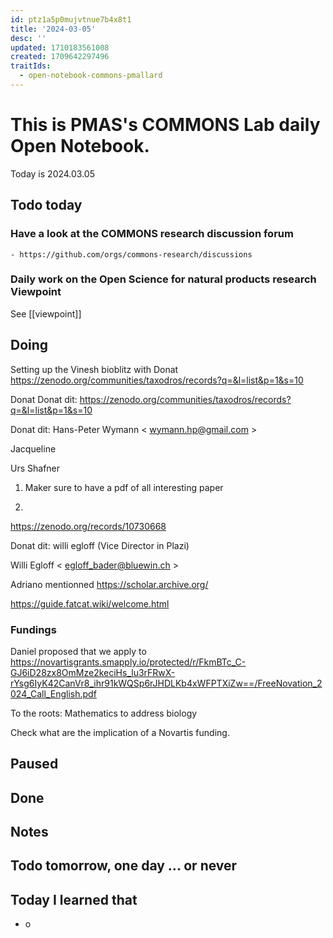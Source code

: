 ```yaml
---
id: ptz1a5p0mujvtnue7b4x8t1
title: '2024-03-05'
desc: ''
updated: 1710183561008
created: 1709642297496
traitIds:
  - open-notebook-commons-pmallard
---
```


# This is PMAS's COMMONS Lab daily Open Notebook.

Today is 2024.03.05

## Todo today

### Have a look at the COMMONS research discussion forum
    - https://github.com/orgs/commons-research/discussions

### Daily work on the Open Science for natural products research Viewpoint

See [[viewpoint]]


###
###

## Doing

Setting up the Vinesh bioblitz with Donat
https://zenodo.org/communities/taxodros/records?q=&l=list&p=1&s=10

Donat 
Donat dit:
https://zenodo.org/communities/taxodros/records?q=&l=list&p=1&s=10
 
Donat dit: Hans-Peter Wymann < wymann.hp@gmail.com > 

Jacqueline 

Urs Shafner

1. Maker sure to have a pdf of all interesting paper

2. 

https://zenodo.org/records/10730668

Donat dit: willi egloff (Vice Director in Plazi) 

Willi Egloff < egloff_bader@bluewin.ch >

Adriano mentionned https://scholar.archive.org/

https://guide.fatcat.wiki/welcome.html





### Fundings

Daniel proposed that we apply to https://novartisgrants.smapply.io/protected/r/FkmBTc_C-GJ6iD28zx8OmMze2keciHs_lu3rFRwX-rYsg6IyK42CanVr8_ihr91kWQSp6rJHDLKb4xWFPTXiZw==/FreeNovation_2024_Call_English.pdf

To the roots: Mathematics to address biology

Check what are the implication of a Novartis funding.




## Paused

## Done

## Notes

## Todo tomorrow, one day ... or never 


###
###


## Today I learned that

- o